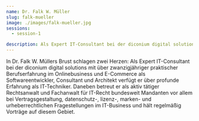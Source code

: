 ```yaml
---
name: Dr. Falk W. Müller
slug: falk-mueller
image: ./images/falk-mueller.jpg
sessions:
  - session-1

description: Als Expert IT-Consultant bei der diconium digital solutions mit über zwanzigjähriger praktischer Berufserfahrung im Onlinebusiness und E-Commerce als Softwareentwickler, Consultant und Architekt verfügt er über profunde Erfahrung als IT-Techniker.
---
```

In Dr. Falk W. Müllers Brust schlagen zwei Herzen: Als Expert IT-Consultant bei der diconium digital solutions mit über zwanzigjähriger praktischer Berufserfahrung im Onlinebusiness und E-Commerce als Softwareentwickler, Consultant und Architekt verfügt er über profunde Erfahrung als IT-Techniker. Daneben betreut er als aktiv tätiger Rechtsanwalt und Fachanwalt für IT-Recht bundesweit Mandanten vor allem bei Vertragsgestaltung, datenschutz-, lizenz-, marken- und urheberrechtlichen Fragestellungen im IT-Business und hält regelmäßig Vorträge auf diesem Gebiet.